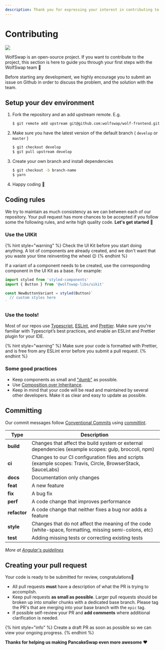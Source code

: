 ```yaml
---
description: Thank you for expressing your interest in contributing to WolfSwap!
---
```


# Contributing

![](../.gitbook/assets/WolfSwap\_home.png)

WolfSwap is an open-source project. If you want to contribute to the project, this section is here to guide you through your first steps with the WolfSwap team 🥞

Before starting any development, we highly encourage you to submit an issue on Github in order to discuss the problem, and the solution with the team.

## Setup your dev environment

1.  Fork the repository and an add upstream remote. E.g.

    ```bash
    $ git remote add upstream git@github.com:wolfswap/wolf-frontend.git
    ```
2.  Make sure you have the latest version of the default branch ( `develop` or `master` )

    ```bash
    $ git checkout develop
    $ git pull upstream develop
    ```
3.  Create your own branch and install dependencies

    ```bash
    $ git checkout -b branch-name
    $ yarn
    ```
4. Happy coding 🎉

## Coding rules

We try to maintain as much consistency as we can between each of our repository. Your pull request has more chances to be accepted if you follow some the following rules, and write high quality code. **Let's get started** 💪

### Use the UIKit

{% hint style="warning" %}
Check the UI Kit before you start doing anything. A lot of components are already created, and we don't want that you waste your time reinventing the wheel 😉
{% endhint %}

If a variant of a component needs to be created, use the corresponding component in the UI Kit as a base. For example:

```javascript
import styled from 'styled-components'
import { Button } from '@wolfswap-libs/uikit'

const NewButtonVariant = styled(Button)`
  // custom styles here
`
```

### Use the tools!

Most of our repos use [Typescript](https://www.typescriptlang.org/docs), [ESLint](https://eslint.org/docs/user-guide/getting-started), and [Prettier](https://prettier.io). Make sure you're familiar with Typescript’s best practices, and enable an ESLint and Prettier plugin for your IDE.

{% hint style="warning" %}
Make sure your code is formatted with Prettier, and is free from any ESLint error before you submit a pull request.
{% endhint %}

### Some good practices

* Keep components as small and ["dumb"](https://en.wikipedia.org/wiki/Pure\_function) as possible.
* Use [Composition over Inheritance](https://reactjs.org/docs/composition-vs-inheritance.html).
* Keep in mind that your code will be read and maintained by several other developers. Make it as clear and easy to update as possible.

## Committing <a href="#committing" id="committing"></a>

Our commit messages follow [Conventional Commits](https://www.conventionalcommits.org/en/v1.0.0/) using [commitlint](https://commitlint.js.org/#/).‌

| Type         | Description                                                                                                 |
| ------------ | ----------------------------------------------------------------------------------------------------------- |
| **build**    | Changes that affect the build system or external dependencies (example scopes: gulp, broccoli, npm)         |
| **ci**       | Changes to our CI configuration files and scripts (example scopes: Travis, Circle, BrowserStack, SauceLabs) |
| **docs**     | Documentation only changes                                                                                  |
| **feat**     | A new feature                                                                                               |
| **fix**      | A bug fix                                                                                                   |
| **perf**     | A code change that improves performance                                                                     |
| **refactor** | A code change that neither fixes a bug nor adds a feature                                                   |
| **style**    | Changes that do not affect the meaning of the code (white-space, formatting, missing semi-colons, etc)      |
| **test**     | Adding missing tests or correcting existing tests                                                           |

_More at_ [_Angular's guidelines_](https://github.com/angular/angular/blob/22b96b9/CONTRIBUTING.md#type)_​_

## Creating your pull request

Your code is ready to be submitted for review, congratulations🥳

* All pull requests **must** have a description of what the PR is trying to accomplish.
* Keep pull requests **as small as possible**. Larger pull requests should be broken up into smaller chunks with a dedicated base branch. Please tag the PR's that are merging into your base branch with the `epic` tag.
* If possible self-review your PR and **add comments** where additional clarification is needed.

{% hint style="info" %}
Create a draft PR as soon as possible so we can view your ongoing progress.
{% endhint %}

**Thanks for helping us making PancakeSwap even more awesome** ❤
